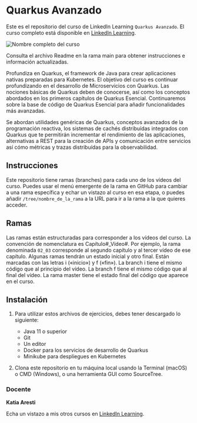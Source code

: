 # Quarkus Avanzado

Este es el repositorio del curso de LinkedIn Learning `Quarkus Avanzado`. 
El curso completo está disponible en [LinkedIn Learning][lil-course-url].

![Nombre completo del curso][lil-thumbnail-url] 

Consulta el archivo Readme en la rama main para obtener instrucciones e información actualizadas.

Profundiza en Quarkus, el framework de Java para crear aplicaciones nativas preparadas para Kubernetes.
El objetivo del curso es continuar profundizando en el desarrollo de Microservicios con Quarkus. 
Las nociones básicas de Quarkus deben de conocerse, así como los conceptos abordados en los primeros capítulos de Quarkus Esencial.
Continuaremos sobre la base de código de Quarkus Esencial para añadir funcionalidades más avanzadas.

Se abordan utilidades genéricas de Quarkus, conceptos avanzados de la programación reactiva, 
los sistemas de cachés distribuídas integrados con Quarkus que te permitirán incrementar el rendimiento de las aplicaciones, 
alternativas a REST para la creación de APIs y comunicación entre servicios así cómo métricas y 
trazas distribuídas para la observabilidad.

## Instrucciones

Este repositorio tiene ramas (branches) para cada uno de los vídeos del curso. Puedes usar el menú emergente de la rama en GitHub para cambiar a una rama específica y echar un vistazo al curso en esa etapa, o puedes añadir `/tree/nombre_de_la_rama` a la URL para ir a la rama a la que quieres acceder.

## Ramas

Las ramas están estructuradas para corresponder a los vídeos del curso. La convención de nomenclatura es Capítulo#_Vídeo#. Por ejemplo, la rama denominada `02_03` corresponde al segundo capítulo y al tercer vídeo de ese capítulo. Algunas ramas tendrán un estado inicial y otro final. Están marcadas con las letras i («inicio») y f («fin»). La branch i tiene el mismo código que al principio del vídeo. La branch f tiene el mismo código que al final del vídeo. La rama master tiene el estado final del código que aparece en el curso.

## Instalación

1. Para utilizar estos archivos de ejercicios, debes tener descargado lo siguiente:
   - Java 11 o superior 
   - Git
   - Un editor
   - Docker para los servicios de desarrollo de Quarkus
   - Minikube para despliegues en Kubernetes

2. Clona este repositorio en tu máquina local usando la Terminal (macOS) o CMD (Windows), o una herramienta GUI como SourceTree.


### Docente

**Katia Aresti**

Echa un vistazo a mis otros cursos en [LinkedIn Learning](https://www.linkedin.com/learning/instructors/katia-aresti).

[0]: # (Replace these placeholder URLs with actual course URLs)
[lil-course-url]: https://www.linkedin.com/learning/quarkus-avanzado
[lil-thumbnail-url]: https://cdn.lynda.com/course/2443004/2443004-1658404620942-16x9.jpg
